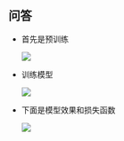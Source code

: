 ## 问答

+ 首先是预训练

  ![](E:\summerwork\week7\img\问答预训练.png)

+ 训练模型

  ![](E:\summerwork\week7\img\训练模型.png)

+ 下面是模型效果和损失函数

  ![](E:\summerwork\week7\img\结果.png)
